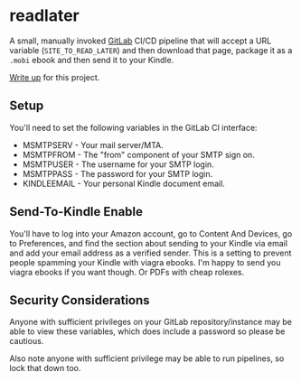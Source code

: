 # readlater

A small, manually invoked [GitLab](https://about.gitlab.com/) CI/CD pipeline that will accept a URL variable (`SITE_TO_READ_LATER`) and then download that page, package it as a `.mobi` ebook and then send it to your Kindle.

[Write up](https://az.id.au/ops/read-later/) for this project.

## Setup

You'll need to set the following variables in the GitLab CI interface:

* MSMTPSERV - Your mail server/MTA.
* MSMTPFROM - The "from" component of your SMTP sign on.
* MSMTPUSER - The username for your SMTP login.
* MSMTPPASS - The password for your SMTP login.
* KINDLEEMAIL - Your personal Kindle document email.

## Send-To-Kindle Enable

You'll have to log into your Amazon account, go to Content And Devices, go to Preferences, and find the section about sending to your Kindle via email and add your email address as a verified sender. This is a setting to prevent people spamming your Kindle with viagra ebooks. I'm happy to send you viagra ebooks if you want though. Or PDFs with cheap rolexes.

## Security Considerations

Anyone with sufficient privileges on your GitLab repository/instance may be able to view these variables, which does include a password so please be cautious.

Also note anyone with sufficient privilege may be able to run pipelines, so lock that down too.